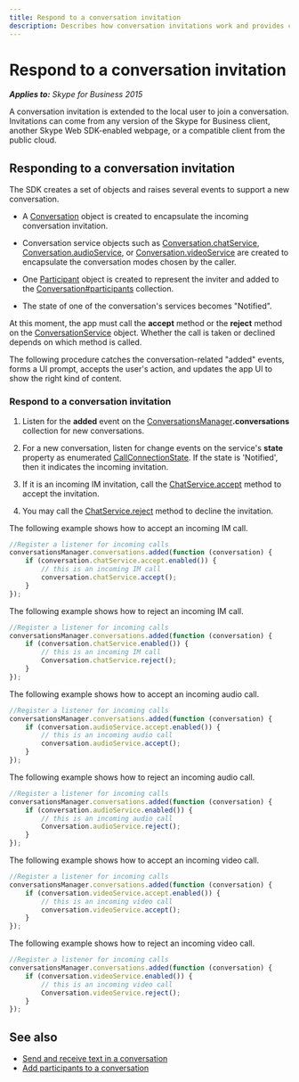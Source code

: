 ```yaml
---
title: Respond to a conversation invitation
description: Describes how conversation invitations work and provides code examples for use with the Skype for Business 2015 SDK.
---
```

# Respond to a conversation invitation


 _**Applies to:** Skype for Business 2015_

A conversation invitation is extended to the local user to join a conversation. Invitations can come from any version of the Skype for Business client, another Skype Web SDK-enabled webpage, or a compatible client from the public cloud. 


## Responding to a conversation invitation

The SDK creates a set of objects and raises several events to support a new conversation. 


- A [Conversation]( http://officedev.github.io/skype-docs/Skype/WebSDK/model/api/interfaces/jcafe.conversation.html) object is created to encapsulate the incoming conversation invitation.
    
- Conversation service objects such as [Conversation.chatService](http://officedev.github.io/skype-docs/Skype/WebSDK/model/api/interfaces/jcafe.conversation.html#chatservice), [Conversation.audioService](http://officedev.github.io/skype-docs/Skype/WebSDK/model/api/interfaces/jcafe.conversation.html#audioservice), or [Conversation.videoService](http://officedev.github.io/skype-docs/Skype/WebSDK/model/api/interfaces/jcafe.conversation.html#videoservice) are created to encapsulate the conversation modes chosen by the caller.
    
- One [Participant](http://officedev.github.io/skype-docs/Skype/WebSDK/model/api/interfaces/jcafe.participant.html) object is created to represent the inviter and added to the [Conversation#participants](http://officedev.github.io/skype-docs/Skype/WebSDK/model/api/interfaces/jcafe.conversation.html#participants) collection.
    
- The state of one of the conversation's services becomes "Notified".
    
At this moment, the app must call the **accept** method or the **reject** method on the [ConversationService](http://officedev.github.io/skype-docs/Skype/WebSDK/model/api/interfaces/jcafe.conversationservice.html) object. Whether the call is taken or declined depends on which method is called.

The following procedure catches the conversation-related "added" events, forms a UI prompt, accepts the user's action, and updates the app UI to show the right kind of content.


### Respond to a conversation invitation


1. Listen for the **added** event on the [ConversationsManager](http://officedev.github.io/skype-docs/Skype/WebSDK/model/api/interfaces/jcafe.conversationsmanager.html)**.conversations** collection for new conversations.
    
2. For a new conversation, listen for change events on the service's **state** property as enumerated [CallConnectionState](http://officedev.github.io/skype-docs/Skype/WebSDK/model/api/modules/jcafe.html#callconnectionstate). If the state is 'Notified', then it indicates the incoming invitation.
    
3. If it is an incoming IM invitation, call the [ChatService.accept](http://officedev.github.io/skype-docs/Skype/WebSDK/model/api/interfaces/jcafe.chatservice.html#accept) method to accept the invitation.
    
4. You may call the [ChatService.reject]( http://officedev.github.io/skype-docs/Skype/WebSDK/model/api/interfaces/jcafe.chatservice.html#reject) method to decline the invitation.
    
The following example shows how to accept an incoming IM call.




```js
//Register a listener for incoming calls
conversationsManager.conversations.added(function (conversation) {
    if (conversation.chatService.accept.enabled()) {
        // this is an incoming IM call
        conversation.chatService.accept();
    }
});

```

The following example shows how to reject an incoming IM call.




```js
//Register a listener for incoming calls
conversationsManager.conversations.added(function (conversation) {
    if (conversation.chatService.enabled()) {
        // this is an incoming IM call
        Conversation.chatService.reject();
    }
});

```

The following example shows how to accept an incoming audio call.




```js
//Register a listener for incoming calls
conversationsManager.conversations.added(function (conversation) {
    if (conversation.audioService.accept.enabled()) {
        // this is an incoming audio call
        conversation.audioService.accept();
    }
});

```

The following example shows how to reject an incoming audio call.




```js
//Register a listener for incoming calls
conversationsManager.conversations.added(function (conversation) {
    if (conversation.audioService.enabled()) {
        // this is an incoming audio call
        Conversation.audioService.reject();
    }
});

```

The following example shows how to accept an incoming video call.




```js
//Register a listener for incoming calls
conversationsManager.conversations.added(function (conversation) {
    if (conversation.videoService.accept.enabled()) {
        // this is an incoming video call
        conversation.videoService.accept();
    }
});

```

The following example shows how to reject an incoming video call.




```js
//Register a listener for incoming calls
conversationsManager.conversations.added(function (conversation) {
    if (conversation.videoService.enabled()) {
        // this is an incoming video call
        Conversation.videoService.reject();
    }
});

```


## See also

- [Send and receive text in a conversation](SendReceiveText.md)
- [Add participants to a conversation](AddParticipants.md)
